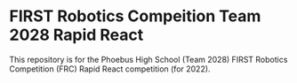 # FIRST Robotics Compeition Team 2028 Rapid React

This repository is for the Phoebus High School (Team 2028) FIRST Robotics Competition (FRC) Rapid React competition (for 2022).
